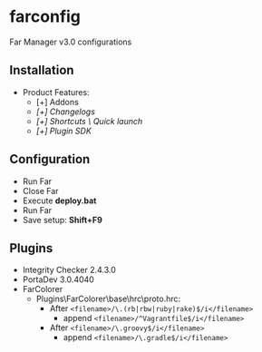 # farconfig
Far Manager v3.0 configurations

## Installation
* Product Features:
  * [+] Addons
  * _[+] Changelogs_
  * _[+] Shortcuts \\ Quick launch_
  * _[+] Plugin SDK_

## Configuration
* Run Far
* Close Far
* Execute **deploy.bat**
* Run Far
* Save setup: **Shift+F9**

## Plugins
* Integrity Checker 2.4.3.0
* PortaDev 3.0.4040
* FarColorer
  * Plugins\FarColorer\base\hrc\proto.hrc:
    * After `<filename>/\.(rb|rbw|ruby|rake)$/i</filename>`
      * append `<filename>/^Vagrantfile$/i</filename>` 
    * After `<filename>/\.groovy$/i</filename>`
      * append `<filename>/\.gradle$/i</filename>` 
